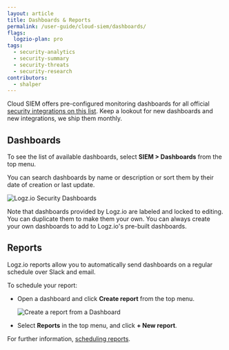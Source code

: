 ```yaml
---
layout: article
title: Dashboards & Reports
permalink: /user-guide/cloud-siem/dashboards/
flags:
  logzio-plan: pro
tags:
  - security-analytics
  - security-summary
  - security-threats
  - security-research
contributors:
  - shalper
---
```


Cloud SIEM offers pre-configured monitoring dashboards for all official [security integrations on this list](/user-guide/cloud-siem/integrations). Keep a lookout for new dashboards and new integrations, we ship them monthly.

## Dashboards

To see the list of available dashboards, select **SIEM > Dashboards** from the top menu.

You can search dashboards by name or description or sort them by their date of creation or last update.

![Logz.io Security Dashboards](https://dytvr9ot2sszz.cloudfront.net/logz-docs/siem/security-dashboards-new-nav.png)

Note that dashboards provided by Logz.io are labeled and locked to editing. You can duplicate them to make them your own.
You can always create your own dashboards to add to Logz.io's pre-built dashboards.

## Reports

Logz.io reports allow you to automatically send dashboards on a regular schedule over Slack and email.

To schedule your report:

* Open a dashboard and click **Create report** from the top menu.

  ![Create a report from a Dashboard](https://dytvr9ot2sszz.cloudfront.net/whats-new-announcements/1-click-report1.png)

* Select **Reports** in the top menu, and click **+ New report**.

For further information, [scheduling reports](/user-guide/reports/).
